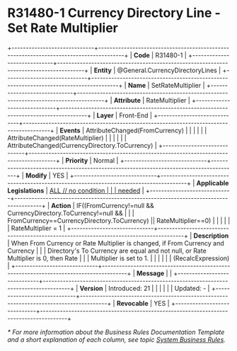 ﻿---
erp.type: front-end-business-rule
erp.entity: General.CurrencyDirectoryLines
---

# R31480-1 Currency Directory Line - Set Rate Multiplier
+-----------------------------+---------------------------------------------------------------------------------------+
| **Code**                    | R31480-1                                                                              |
+-----------------------------+---------------------------------------------------------------------------------------+
| **Entity**                  | @General.CurrencyDirectoryLines                                                                 |
+-----------------------------+---------------------------------------------------------------------------------------+
| **Name**                    | SetRateMultiplier                                                                     |
+-----------------------------+---------------------------------------------------------------------------------------+
| **Attribute**               | RateMultiplier                                                                        |
+-----------------------------+---------------------------------------------------------------------------------------+
| **Layer**                   | Front-End                                                                             |
+-----------------------------+---------------------------------------------------------------------------------------+
| **Events**                  | AttributeChanged(FromCurrency)                                                        |
|                             |                                                                                       |
|                             | AttributeChanged(RateMultiplier)                                                      |
|                             |                                                                                       |
|                             | AttributeChanged(CurrencyDirectory.ToCurrency)                                        |
+-----------------------------+---------------------------------------------------------------------------------------+
| **Priority**                | Normal                                                                                |
+-----------------------------+---------------------------------------------------------------------------------------+
| **Modify**                  | YES                                                                                   |
+-----------------------------+---------------------------------------------------------------------------------------+
| **Applicable Legislations** | [ALL // no condition                                                                  |
|                             | needed](https://confluence.erp.net/display/techdoc/Country+Specific+Functionality)    |
+-----------------------------+---------------------------------------------------------------------------------------+
| **Action**                  | IF((FromCurrency!=null && CurrencyDirectory.ToCurrency!=null &&                       |
|                             | FromCurrency==CurrencyDirectory.ToCurrency) \|\| RateMultiplier==0)                   |
|                             |                                                                                       |
|                             | RateMultiplier = 1                                                                    |
+-----------------------------+---------------------------------------------------------------------------------------+
| **Description**             | When From Currency or Rate Multiplier is changed, if From Currency and Currency       |
|                             | Directory\'s To Currency are equal and not null, or Rate Multiplier is 0, then Rate   |
|                             | Multiplier is set to 1.                                                               |
|                             |                                                                                       |
|                             | (RecalcExpression)                                                                    |
+-----------------------------+---------------------------------------------------------------------------------------+
| **Message**                 |                                                                                       |
+-----------------------------+---------------------------------------------------------------------------------------+
| **Version**                 | Introduced: 21                                                                        |
|                             |                                                                                       |
|                             | Updated: -                                                                            |
+-----------------------------+---------------------------------------------------------------------------------------+
| **Revocable**               | YES                                                                                   |
+-----------------------------+---------------------------------------------------------------------------------------+

*\* For more information about the Business Rules Documentation Template and a short explanation of each column, see
topic [System Business Rules](../templates/template-description-system-business-rules.md).*

  

  
